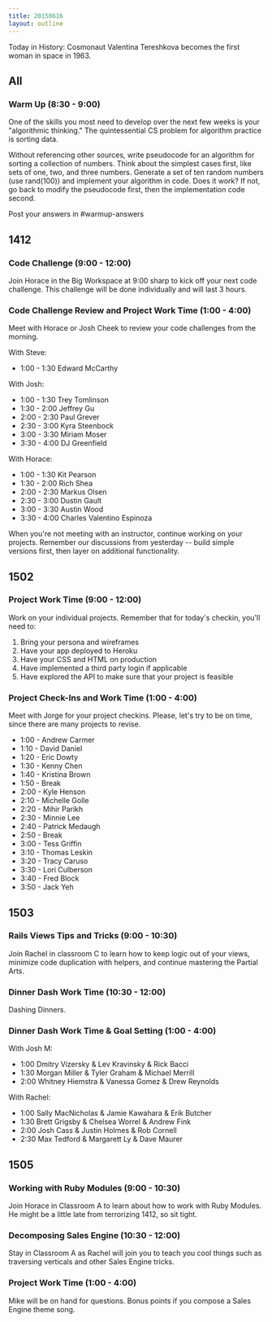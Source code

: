```yaml
---
title: 20150616
layout: outline
---
```


Today in History: Cosmonaut Valentina Tereshkova becomes the first woman in space in 1963.

## All

### Warm Up (8:30 - 9:00)

One of the skills you most need to develop over the next few weeks is your "algorithmic thinking." The quintessential CS problem for algorithm practice is sorting data.

Without referencing other sources, write pseudocode for an algorithm for sorting a collection of numbers. Think about the simplest cases first, like sets of one, two, and three numbers.
Generate a set of ten random numbers (use rand(100)) and implement your algorithm in code. Does it work? If not, go back to modify the pseudocode first, then the implementation code second.

Post your answers in #warmup-answers

## 1412

### Code Challenge (9:00 - 12:00)

Join Horace in the Big Workspace at 9:00 sharp to kick off your next code challenge. This challenge will be done individually and will last 3 hours.

### Code Challenge Review and Project Work Time (1:00 - 4:00)

Meet with Horace or Josh Cheek to review your code challenges from the morning.

With Steve:

* 1:00 - 1:30 Edward McCarthy

With Josh:

* 1:00 - 1:30 Trey Tomlinson
* 1:30 - 2:00 Jeffrey Gu
* 2:00 - 2:30 Paul Grever
* 2:30 - 3:00 Kyra Steenbock
* 3:00 - 3:30 Miriam Moser
* 3:30 - 4:00 DJ Greenfield

With Horace:

* 1:00 - 1:30 Kit Pearson
* 1:30 - 2:00 Rich Shea
* 2:00 - 2:30 Markus Olsen
* 2:30 - 3:00 Dustin Gault
* 3:00 - 3:30 Austin Wood
* 3:30 - 4:00 Charles Valentino Espinoza

When you're not meeting with an instructor, continue working on your projects. Remember our discussions from yesterday -- build simple versions first, then layer on additional functionality.

## 1502

### Project Work Time (9:00 - 12:00)

Work on your individual projects. Remember that for today's checkin, you'll need to:

1. Bring your persona and wireframes
2. Have your app deployed to Heroku
3. Have your CSS and HTML on production
4. Have implemented a third party login if applicable
5. Have explored the API to make sure that your project is feasible

### Project Check-Ins and Work Time (1:00 - 4:00)

Meet with Jorge for your project checkins. Please, let's try to be on time, since there are many projects to revise.

* 1:00 - Andrew Carmer
* 1:10 - David Daniel
* 1:20 - Eric Dowty
* 1:30 - Kenny Chen
* 1:40 - Kristina Brown
* 1:50 - Break
* 2:00 - Kyle Henson
* 2:10 - Michelle Golle
* 2:20 - Mihir Parikh
* 2:30 - Minnie Lee
* 2:40 - Patrick Medaugh
* 2:50 - Break
* 3:00 - Tess Griffin
* 3:10 - Thomas Leskin
* 3:20 - Tracy Caruso
* 3:30 - Lori Culberson
* 3:40 - Fred Block
* 3:50 - Jack Yeh

## 1503

### Rails Views Tips and Tricks (9:00 - 10:30)

Join Rachel in classroom C to learn how to keep logic out of your views, minimize code duplication with helpers, and continue mastering the Partial Arts.

### Dinner Dash Work Time (10:30 - 12:00)

Dashing Dinners.

### Dinner Dash Work Time & Goal Setting (1:00 - 4:00)

With Josh M:

* 1:00 Dmitry Vizersky & Lev Kravinsky & Rick Bacci
* 1:30 Morgan Miller & Tyler Graham & Michael Merrill
* 2:00 Whitney Hiemstra & Vanessa Gomez & Drew Reynolds

With Rachel:

* 1:00 Sally MacNicholas & Jamie Kawahara & Erik Butcher
* 1:30 Brett Grigsby & Chelsea Worrel & Andrew Fink
* 2:00 Josh Cass & Justin Holmes & Rob Cornell
* 2:30 Max Tedford & Margarett Ly & Dave Maurer

## 1505

### Working with Ruby Modules (9:00 - 10:30)

Join Horace in Classroom A to learn about how to work with Ruby Modules. He might be a little late from terrorizing 1412, so sit tight.

### Decomposing Sales Engine (10:30 - 12:00)

Stay in Classroom A as Rachel will join you to teach you cool things such as traversing verticals and other Sales Engine tricks.

### Project Work Time (1:00 - 4:00)

Mike will be on hand for questions. Bonus points if you compose a Sales Engine theme song.


